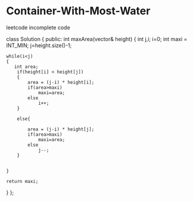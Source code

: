 # Container-With-Most-Water
leetcode incomplete code

class Solution {
public:
    int maxArea(vector<int>& height) {
         int j,i;
    i=0;
    int maxi = INT_MIN;
    j=height.size()-1;
    
    while(i<j)
    {
       int area;
        if(height[i] < height[j])
        {
            area = (j-i) * height[i];
            if(area>maxi)
                maxi=area;
            else
                i++;
        }
        
        else{
            
            area = (j-i) * height[j];
            if(area>maxi)
                maxi=area;
            else
                j--;
        }
        
    
    }
    
    return maxi;
}
};
